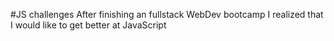 #JS challenges
After finishing an fullstack WebDev bootcamp I realized that I would like to get better at JavaScript
